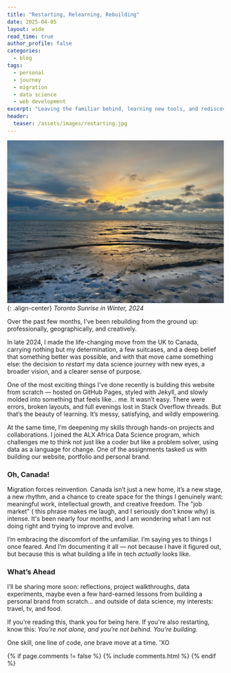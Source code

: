 ```yaml
---
title: "Restarting, Relearning, Rebuilding"
date: 2025-04-05
layout: wide
read_time: true
author_profile: false
categories:
  - blog
tags:
  - personal
  - journey
  - migration
  - data science
  - web development
excerpt: "Leaving the familiar behind, learning new tools, and rediscovering myself through data. Here's where I am and where I'm going."
header:
  teaser: /assets/images/restarting.jpg
---
```


![Restarting my journey](/assets/images/restarting.jpg){: .align-center}
*Toronto Sunrise in Winter, 2024*

Over the past few months, I’ve been rebuilding from the ground up: professionally, geographically, and creatively.

In late 2024, I made the life-changing move from the UK to Canada, carrying nothing but my determination, a few suitcases, and a deep belief that something better was possible, and with that move came something else: the decision to *restart* my data science journey with new eyes, a broader vision, and a clearer sense of purpose.

One of the most exciting things I've done recently is building this website from scratch — hosted on GitHub Pages, styled with Jekyll, and slowly molded into something that feels like... me. It wasn’t easy. There were errors, broken layouts, and full evenings lost in Stack Overflow threads. But that’s the beauty of learning. It’s messy, satisfying, and wildly empowering.

At the same time, I’m deepening my skills through hands-on projects and collaborations. I joined the ALX Africa Data Science program, which challenges me to think not just like a coder but like a problem solver, using data as a language for change. One of the assignments tasked us with building our website, portfolio and personal brand.

### Oh, Canada!


Migration forces reinvention. Canada isn’t just a new home, it’s a new stage, a new rhythm, and a chance to create space for the things I genuinely want: meaningful work, intellectual growth, and creative freedom. The "job market" ( this phrase makes me laugh, and I seriously don't know why) is intense. It's been nearly four months, and I am wondering what I am not doing right and trying to improve and evolve.

I’m embracing the discomfort of the unfamiliar. I’m saying yes to things I once feared. And I’m documenting it all — not because I have it figured out, but because this is what building a life in tech *actually* looks like.

### What’s Ahead

I’ll be sharing more soon: reflections, project walkthroughs, data experiments, maybe even a few hard-earned lessons from building a personal brand from scratch... and outside of data science, my interests: travel, tv, and food.

If you're reading this, thank you for being here. If you're also restarting, know this: *You’re not alone, and you’re not behind. You’re building.*

One skill, one line of code, one brave move at a time. 
'XO

{% if page.comments != false %}
  {% include comments.html %}
{% endif %}
